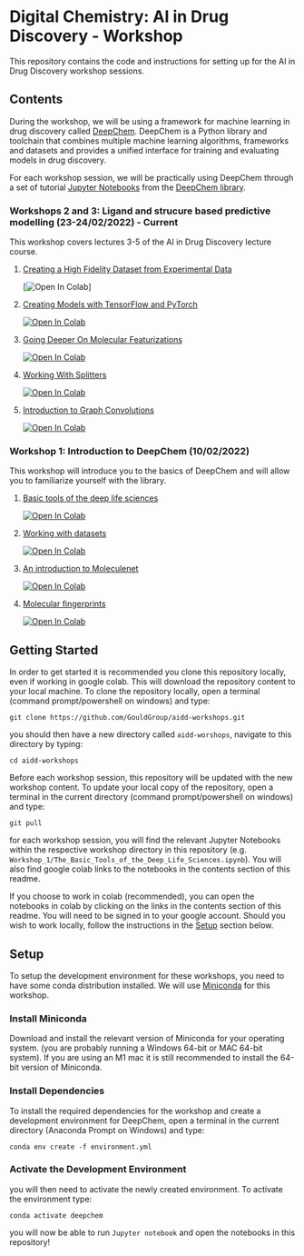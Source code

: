 # Digital Chemistry: AI in Drug Discovery - Workshop
This repository contains the code and instructions for setting up for the AI in Drug Discovery workshop sessions.

## Contents
During the workshop, we will be using a framework for machine learning in drug discovery called [DeepChem](https://github.com/deepchem/deepchem). DeepChem is a Python library and toolchain that combines multiple machine learning algorithms, frameworks and datasets and provides a unified interface for training and evaluating models in drug discovery.

For each workshop session, we will be practically using DeepChem through a set of tutorial [Jupyter Notebooks](https://ipython.org/notebook.html) from the [DeepChem library](https://github.com/deepchem/deepchem/tree/master/examples/tutorials).

### Workshops 2 and 3: Ligand and strucure based predictive modelling (23-24/02/2022) - Current

This workshop covers lectures 3-5 of the AI in Drug Discovery lecture course.

1. [Creating a High Fidelity Dataset from Experimental Data](Workshops_2_3/Creating_a_high_fidelity_model_from_experimental_data.ipynb)

    [![Open In Colab](https://colab.research.google.com/github/GouldGroup/aidd-workshops/blob/main/Workshops_2_3/Creating_a_high_fidelity_model_from_experimental_data.ipynb)]

2. [Creating Models with TensorFlow and PyTorch](Workshops_2_3/Creating_Models_with_TensorFlow_and_PyTorch.ipynb)

    [![Open In Colab](https://colab.research.google.com/assets/colab-badge.svg)](https://colab.research.google.com/github/deepchem/deepchem/blob/master/examples/tutorials/Creating_Models_with_TensorFlow_and_PyTorch.ipynb)

3. [Going Deeper On Molecular Featurizations](Workshops_2_3/Going_Deeper_on_Molecular_Featurizations.ipynb)

    [![Open In Colab](https://colab.research.google.com/assets/colab-badge.svg)](https://colab.research.google.com/github/deepchem/deepchem/blob/master/examples/tutorials/Going_Deeper_on_Molecular_Featurizations.ipynb)

4. [Working With Splitters](Workshops_2_3/Working_With_Splitters.ipynb)

    [![Open In Colab](https://colab.research.google.com/assets/colab-badge.svg)](https://colab.research.google.com/github/deepchem/deepchem/blob/master/examples/tutorials/Working_With_Splitters.ipynb)

5. [Introduction to Graph Convolutions](Workshops_2_3/Introduction_to_Graph_Convolutions.ipynb)

    [![Open In Colab](https://colab.research.google.com/assets/colab-badge.svg)](https://colab.research.google.com/github/deepchem/deepchem/blob/master/examples/tutorials/Introduction_to_Graph_Convolutions.ipynb)


### Workshop 1: Introduction to DeepChem (10/02/2022)

This workshop will introduce you to the basics of DeepChem and will allow you to familiarize yourself with the library.

1. [Basic tools of the deep life sciences](Workshop_1/The_Basic_Tools_of_the_Deep_Life_Sciences.ipynb)

    [![Open In Colab](https://colab.research.google.com/assets/colab-badge.svg)](https://colab.research.google.com/github/deepchem/deepchem/blob/master/examples/tutorials/The_Basic_Tools_of_the_Deep_Life_Sciences.ipynb)

2. [Working with datasets](Workshop_1/Working_With_Datasets.ipynb)

    [![Open In Colab](https://colab.research.google.com/assets/colab-badge.svg)](https://colab.research.google.com/github/deepchem/deepchem/blob/master/examples/tutorials/Working_With_Datasets.ipynb)

3. [An introduction to Moleculenet](Workshop_1/An_Introduction_To_MoleculeNet.ipynb)

    [![Open In Colab](https://colab.research.google.com/assets/colab-badge.svg)](https://colab.research.google.com/github/deepchem/deepchem/blob/master/examples/tutorials/An_Introduction_To_MoleculeNet.ipynb)

4. [Molecular fingerprints](Workshop_1/Molecular_Fingerprints.ipynb)

    [![Open In Colab](https://colab.research.google.com/assets/colab-badge.svg)](https://colab.research.google.com/github/deepchem/deepchem/blob/master/examples/tutorials/Molecular_Fingerprints.ipynb)

## Getting Started
In order to get started it is recommended you clone this repository locally, even if working in google colab. This will download the repository content to your local machine. To clone the repository locally, open a terminal (command prompt/powershell on windows) and type:

`git clone https://github.com/GouldGroup/aidd-workshops.git`

you should then have a new directory called `aidd-worshops`, navigate to this directory by typing:

`cd aidd-workshops`

Before each workshop session, this repository will be updated with the new workshop content. To update your local copy of the repository, open a terminal in the current directory (command prompt/powershell on windows) and type:

`git pull`

for each workshop session, you will find the relevant Jupyter Notebooks within the respective workshop directory in this repository (e.g. `Workshop_1/The_Basic_Tools_of_the_Deep_Life_Sciences.ipynb`). You will also find google colab links to the notebooks in the contents section of this readme. 

If you choose to work in colab (recommended), you can open the notebooks in colab by clicking on the links in the contents section of this readme. You will need to be signed in to your google account. Should you wish to work locally, follow the instructions in the [Setup](#Setup) section below.

## Setup
To setup the development environment for these workshops, you need to have some conda distribution installed. We will use [Miniconda](https://docs.conda.io/en/latest/miniconda.html) for this workshop.

### Install Miniconda
Download and install the relevant version of Miniconda for your operating system. (you are probably running a Windows 64-bit or MAC 64-bit system). If you are using an M1 mac it is still recommended to install the 64-bit version of Miniconda.

### Install Dependencies
To install the required dependencies for the workshop and create a development environment for DeepChem, open a terminal in the current directory (Anaconda Prompt on Windows) and type:

`conda env create -f environment.yml`

### Activate the Development Environment
you will then need to activate the newly created environment. To activate the environment type:

`conda activate deepchem`

you will now be able to run `Jupyter notebook` and open the notebooks in this repository!
